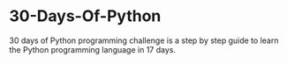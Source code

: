 # 30-Days-Of-Python
30 days of Python programming challenge is a step by step guide to learn the Python programming language in 17 days.
